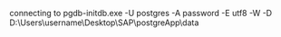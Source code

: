 connecting to pgdb-initdb.exe -U postgres -A password -E utf8 -W -D D:\Users\username\Desktop\SAP\postgreApp\data
